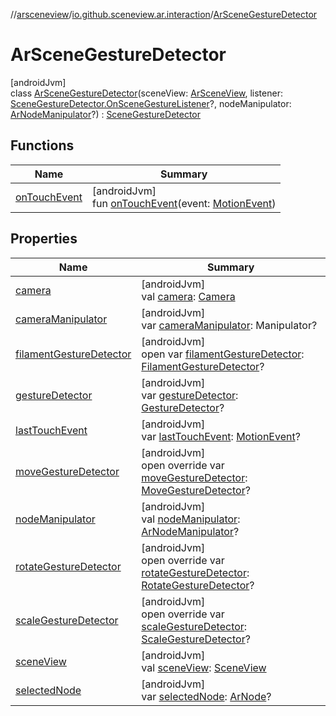 //[arsceneview](../../../index.md)/[io.github.sceneview.ar.interaction](../index.md)/[ArSceneGestureDetector](index.md)

# ArSceneGestureDetector

[androidJvm]\
class [ArSceneGestureDetector](index.md)(sceneView: [ArSceneView](../../io.github.sceneview.ar/-ar-scene-view/index.md), listener: [SceneGestureDetector.OnSceneGestureListener](../../../../sceneview/sceneview/io.github.sceneview.interaction/-scene-gesture-detector/-on-scene-gesture-listener/index.md)?, nodeManipulator: [ArNodeManipulator](../-ar-node-manipulator/index.md)?) : [SceneGestureDetector](../../../../sceneview/sceneview/io.github.sceneview.interaction/-scene-gesture-detector/index.md)

## Functions

| Name | Summary |
|---|---|
| [onTouchEvent](index.md#-1998157542%2FFunctions%2F-58641720) | [androidJvm]<br>fun [onTouchEvent](index.md#-1998157542%2FFunctions%2F-58641720)(event: [MotionEvent](https://developer.android.com/reference/kotlin/android/view/MotionEvent.html)) |

## Properties

| Name | Summary |
|---|---|
| [camera](index.md#1196555625%2FProperties%2F-58641720) | [androidJvm]<br>val [camera](index.md#1196555625%2FProperties%2F-58641720): [Camera](../../../../arsceneview/com.google.ar.sceneform/-camera/index.md) |
| [cameraManipulator](index.md#-914368829%2FProperties%2F-58641720) | [androidJvm]<br>var [cameraManipulator](index.md#-914368829%2FProperties%2F-58641720): Manipulator? |
| [filamentGestureDetector](index.md#1479703123%2FProperties%2F-58641720) | [androidJvm]<br>open var [filamentGestureDetector](index.md#1479703123%2FProperties%2F-58641720): [FilamentGestureDetector](../../../../sceneview/io.github.sceneview.interaction/-filament-gesture-detector/index.md)? |
| [gestureDetector](index.md#-1733266339%2FProperties%2F-58641720) | [androidJvm]<br>var [gestureDetector](index.md#-1733266339%2FProperties%2F-58641720): [GestureDetector](https://developer.android.com/reference/kotlin/android/view/GestureDetector.html)? |
| [lastTouchEvent](index.md#-1763894467%2FProperties%2F-58641720) | [androidJvm]<br>var [lastTouchEvent](index.md#-1763894467%2FProperties%2F-58641720): [MotionEvent](https://developer.android.com/reference/kotlin/android/view/MotionEvent.html)? |
| [moveGestureDetector](move-gesture-detector.md) | [androidJvm]<br>open override var [moveGestureDetector](move-gesture-detector.md): [MoveGestureDetector](../../../../sceneview/sceneview/io.github.sceneview.interaction/-move-gesture-detector/index.md)? |
| [nodeManipulator](node-manipulator.md) | [androidJvm]<br>val [nodeManipulator](node-manipulator.md): [ArNodeManipulator](../-ar-node-manipulator/index.md)? |
| [rotateGestureDetector](rotate-gesture-detector.md) | [androidJvm]<br>open override var [rotateGestureDetector](rotate-gesture-detector.md): [RotateGestureDetector](../../../../sceneview/sceneview/io.github.sceneview.interaction/-rotate-gesture-detector/index.md)? |
| [scaleGestureDetector](scale-gesture-detector.md) | [androidJvm]<br>open override var [scaleGestureDetector](scale-gesture-detector.md): [ScaleGestureDetector](https://developer.android.com/reference/kotlin/android/view/ScaleGestureDetector.html)? |
| [sceneView](index.md#-1295819589%2FProperties%2F-58641720) | [androidJvm]<br>val [sceneView](index.md#-1295819589%2FProperties%2F-58641720): [SceneView](../../../../sceneview/sceneview/io.github.sceneview/-scene-view/index.md) |
| [selectedNode](selected-node.md) | [androidJvm]<br>var [selectedNode](selected-node.md): [ArNode](../../io.github.sceneview.ar.node/-ar-node/index.md)? |
